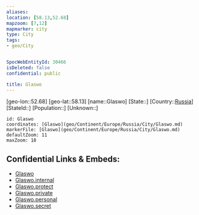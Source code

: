 ```yaml
---
aliases: 
location: [58.13,52.68]
mapzoom: [7,12] 
mapmarker: city 
type: City
tags:
- geo/City


SpocWebEntityId: 30466
isDeleted: false
confidential: public

title: Glaswo
---
```

[geo-lon::52.68]
[geo-lat::58.13]
[name::Glaswo]
[State::]
[Country::[Russia](geo/Continent/Europe/Russia.md)]
[StateId::]
[Population::]
[Unknown::]


```leaflet
id: Glaswo
coordinates: [Glaswo](geo/Continent/Europe/Russia/City/Glaswo.md)
markerFile: [Glaswo](geo/Continent/Europe/Russia/City/Glaswo.md)
defaultZoom: 11 
maxZoom: 18
```


## Confidential Links & Embeds: 
- [Glaswo](../../../../../../_public/geo/Continent/Europe/Russia/City/Glaswo.md) 
- [Glaswo.internal](../../../../../../_internal/geo/Continent/Europe/Russia/City/Glaswo.internal.md) 
- [Glaswo.protect](../../../../../../_protect/geo/Continent/Europe/Russia/City/Glaswo.protect.md) 
- [Glaswo.private](../../../../../../_private/geo/Continent/Europe/Russia/City/Glaswo.private.md) 
- [Glaswo.personal](../../../../../../_personal/geo/Continent/Europe/Russia/City/Glaswo.personal.md) 
- [Glaswo.secret](../../../../../../_secret/geo/Continent/Europe/Russia/City/Glaswo.secret.md) 
